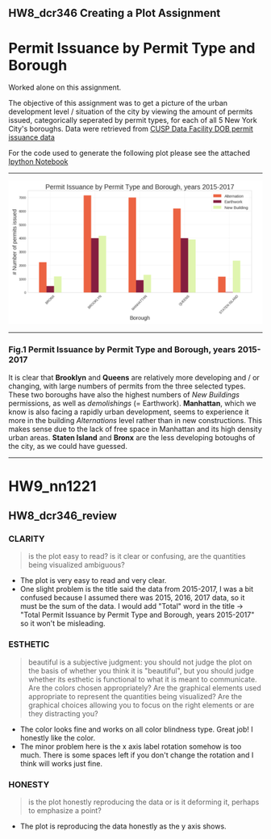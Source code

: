 ## HW8_dcr346 Creating a Plot Assignment

# Permit Issuance by Permit Type and Borough
Worked alone on this assignment.

The objective of this assignment was to get a picture of the urban development level / situation of the city by viewing the amount of permits issued, categorically seperated by permit types, for each of all 5 New York City's boroughs. Data were retrieved from [CUSP Data Facility DOB permit issuance data](http://urbanprofiler.cloudapp.net/dataset/ipu4-2q9a/)

For the code used to generate the following plot please see the attached [Ipython Notebook](https://github.com/danachermesh/PUI2017_dcr346/blob/master/HW8_dcr346/HW8_dcr346.ipynb)

____

![PermitsIssuanceNYC.png](https://github.com/danachermesh/PUI2017_dcr346/blob/master/HW8_dcr346/PermitsIssuanceNYC.png)

___

### Fig.1 Permit Issuance by Permit Type and Borough, years 2015-2017
It is clear that **Brooklyn** and **Queens** are relatively more developing and / or changing, with large numbers of permits from the three selected types. These two boroughs have also the highest numbers of _New Buildings_ permissions, as well as _demolishings_ (= Earthwork). **Manhattan**, which we know is also facing a rapidly urban development, seems to experience it more in the building _Alternations_ level rather than in new constructions. This makes sense due to the lack of free space in Manhattan and its high density urban areas. **Staten Island** and **Bronx** are the less developing botoughs of the city, as we could have guessed.

____________________________________________________________________________________________________

# HW9_nn1221
## HW8_dcr346_review

### CLARITY 
> is the plot easy to read? is it clear or confusing, are the quantities being visualized ambiguous?

- The plot is very easy to read and very clear.
- One slight problem is the title said the data from 2015-2017, I was a bit confused because I assumed there was 2015, 2016, 2017 data, so it must be the sum of the data. I would add "Total" word in the title -> "Total Permit Issuance by Permit Type and Borough, years 2015-2017" so it won't be misleading.


### ESTHETIC
> beautiful is a subjective judgment: you should not judge the plot on the basis of whether you think it is "beautiful", but you should judge whether its esthetic is functional to what it is meant to communicate. Are the colors chosen appropriately? Are the graphical elements used appropriate to represent the quantities being visualized? Are the graphical choices allowing you to focus on the right elements or are they distracting you?

- The color looks fine and works on all color blindness type. Great job! I honestly like the color.
- The minor problem here is the x axis label rotation somehow is too much. There is some spaces left if you don't change the rotation and I think will works just fine. 


### HONESTY
> is the plot honestly reproducing the data or is it deforming it, perhaps to emphasize a point?
- The plot is reproducing the data honestly as the y axis shows. 
